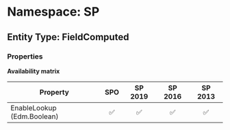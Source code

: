 # Namespace: SP

## Entity Type: FieldComputed

### Properties

**Availability matrix**

Property | SPO | SP 2019 | SP 2016 | SP 2013
----------|:---:|:-------:|:-------:|:-------:
EnableLookup (Edm.Boolean) | ✅ | ✅ | ✅ | ✅